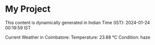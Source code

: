 # My Project

This content is dynamically generated in Indian Time (IST): 2024-01-24 00:19:59 IST


Current Weather in Coimbatore:
Temperature: 23.88 °C
Condition: haze
